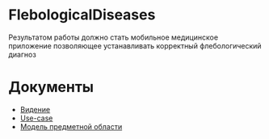 # FlebologicalDiseases

Результатом работы должно стать мобильное медицинское приложение позволяющее устанавливать корректный флебологический диагноз 

# Документы
* [Видение](documents/Vision.md)
* [Use-case](documents/Use_case.png)
* [Модель предметной области](documents/Model.png)
